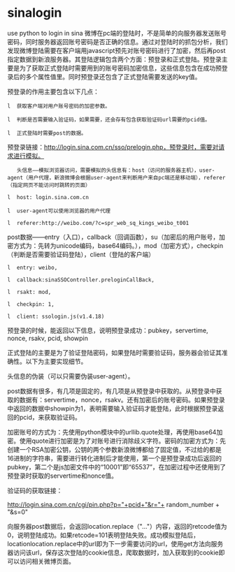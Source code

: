 # sinalogin
use python to login in sina
    微博在pc端的登陆时，不是简单的向服务器发送账号密码，同时服务器返回账号密码是否正确的信息。通过对登陆时的抓包分析，我们发现微博登陆需要在客户端用javascript预先对账号密码进行了加密，然后再post指定数据到新浪服务器。其登陆逻辑包含两个方面：预登录和正式登陆。预登录主要是为了获取正式登陆时需要用到的账号密码加密信息，这些信息包含在成功预登录后的多个属性值里。同时预登录还包含了正式登陆需要发送的key值。

预登录的作用主要包含以下几点：

    l  获取客户端对用户账号密码的加密参数。

    l  判断是否需要输入验证码，如果需要，还会存有包含获取验证码url需要的pcid值。

    l  正式登陆时需要post的数据。

预登录链接：http://login.sina.com.cn/sso/prelogin.php​，预登录时，需要对请求进行模拟。

       头信息——模拟浏览器访问，需要模拟的头信息有：host（访问的服务器主机），user-agent（用户代理，新浪微博会根据user-agent来判断用户来自pc端还是移动端），referer（指定网页不能访问时跳转的页面）

    l  host: login.sina.com.cn

    l  user-agent可以使用浏览器的用户代理

    l  referer:http://weibo.com/?c=spr_web_sq_kings_weibo_t001

post数据——entry​（入口），callback（回调函数），su（加密后的用户账号，加密方式为：先转为unicode编码，base64编码。），mod（加密方式），checkpin（判断是否需要验证码登陆），client（登陆的客户端）

    l  entry: weibo,​

    l  callback:sinaSSOController.preloginCallBack,

    l  rsakt: mod,

    l  checkpin: 1,

    l  client: ssologin.js(v1.4.18)

预登录的时候，能返回以下信息，说明预登录成功：pubkey​，servertime, nonce, rsakv, pcid, showpin

正式登陆的主要是为了验证登陆密码，如果登陆时需要验证码，服务器会验证其准确性。以下为主要实现细节。

头信息的伪装（可以只需要伪装user-agent）。

post数据有很多，有几项是固定的，有几项是从预登录中获取的。从预登录中获取的数据有：servertime，nonce，rsakv。还有加密后的账号密码。如果预登录中返回的数据中showpin为1，表明需要输入验证码才能登陆，此时根据预登录返回的pcid，来获取验证码。

加密账号的方式为：先使用​python模块中的urllib.quote处理，再使用base64加密。使用quote进行加密是为了对账号进行消除歧义字符。密码的加密方式为：先创建一个RSA加密公钥，公钥的两个参数新浪微博都给了固定值，不过给的都是16进制的字符串，需要进行转化进制后才能使用，第一个是预登录成功后返回的pubkey，第二个是js加密文件中的“10001”即“65537”，在加密过程中还使用到了预登录时获取的servertime和nonce值。

验证码的获取链接：

http://login.sina.com.cn/cgi/pin.php?p="+pcid+"&r="+ random_number + "&s=0"

向服务器post数据后，会返回location.replace（"..."）内容，返回的retcode值为0，说明登陆成功。如果retcode=101表明登陆失败。成功模拟登陆后，locationlocation.replace中的url即为下一步需要访问的url，使用get方法向服务器访问该url，保存这次登陆的cookie信息，爬取数据时，加入获取到的cookie即可以访问相关微博页面。

